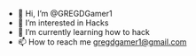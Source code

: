 - 👋 Hi, I’m @GREGDGamer1
- 👀 I’m interested in Hacks
- 🌱 I’m currently learning how to hack
- 📫 How to reach me gregdgamer1@gmail.com

<!---
GREGDGamer1/Greg is a ✨ special ✨ repository because its `README.md` (this file) appears on your GitHub profile.
You can click the Preview link to take a look at your changes.
--->

